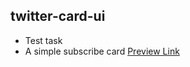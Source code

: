 ## twitter-card-ui
+ Test task
+ A simple subscribe card
[Preview Link](https://v4voloshyn.github.io/twitter-card-ui/)
